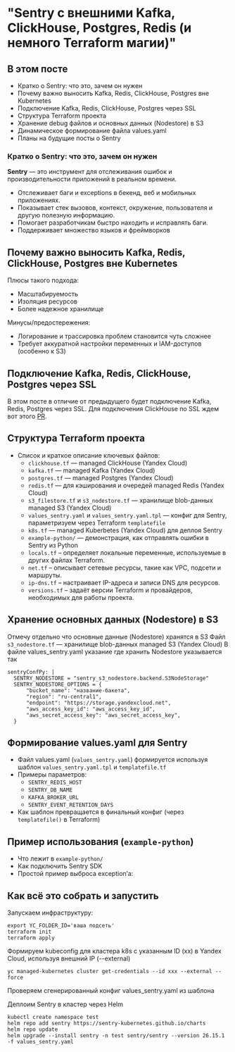 # **"Sentry с внешними Kafka, ClickHouse, Postgres, Redis (и немного Terraform магии)"**

## В этом посте

- Кратко о Sentry: что это, зачем он нужен
- Почему важно выносить Kafka, Redis, ClickHouse, Postgres вне Kubernetes
- Подключение Kafka, Redis, ClickHouse, Postgres через SSL
- Структура Terraform проекта
- Хранение debug файлов и основных данных (Nodestore) в S3
- Динамическое формирование файла values.yaml
- Планы на будущие посты о Sentry

### Кратко о Sentry: что это, зачем он нужен

**Sentry** — это инструмент для отслеживания ошибок и производительности приложений в реальном времени.

- Отслеживает баги и exceptions в бекенд, веб и мобильных приложениях.
- Показывает стек вызовов, контекст, окружение, пользователя и другую полезную информацию.
- Помогает разработчикам быстро находить и исправлять баги.
- Поддерживает множество языков и фреймворков

## Почему важно выносить Kafka, Redis, ClickHouse, Postgres вне Kubernetes
Плюсы такого подхода:

* Масштабируемость
* Изоляция ресурсов
* Более надежное хранилище

Минусы/предостережения:

* Логирование и трассировка проблем становится чуть сложнее
* Требует аккуратной настройки переменных и IAM-доступов (особенно к S3)

## Подключение Kafka, Redis, ClickHouse, Postgres через SSL
В этом посте в отличие от предыдущего будет подключение Kafka, Redis, Postgres через SSL.
Для подключения ClickHouse по SSL ждем вот этого [PR](https://github.com/sentry-kubernetes/charts/pull/1671).

## Структура Terraform проекта

- Список и краткое описание ключевых файлов:
    - `clickhouse.tf` — managed ClickHouse (Yandex Cloud)
    - `kafka.tf` — managed Kafka (Yandex Cloud)
    - `postgres.tf` — managed Postgres (Yandex Cloud)
    - `redis.tf` — для кэширования и очередей managed Redis (Yandex Cloud)
    - `s3_filestore.tf` и `s3_nodestore.tf` — хранилище blob-данных managed S3 (Yandex Cloud)
    - `values_sentry.yaml` и `values_sentry.yaml.tpl` — конфиг для Sentry, параметризуем через Terraform `templatefile`
    - `k8s.tf` — managed Kuberbetes (Yandex Cloud) для деплоя Sentry
    - `example-python/` — демонстрация, как отправлять ошибки в Sentry из Python
    - `locals.tf` – определяет локальные переменные, используемые в других файлах Terraform.
    - `net.tf` – описывает сетевые ресурсы, такие как VPC, подсети и маршруты.
    - `ip-dns.tf` – настраивает IP-адреса и записи DNS для ресурсов.
    - `versions.tf` – задаёт версии Terraform и провайдеров, необходимых для работы проекта.

## Хранение основных данных (Nodestore) в S3
Отмечу отдельно что основные данные (Nodestore) хранятся в S3
Файл `s3_nodestore.tf` — хранилище blob-данных managed S3 (Yandex Cloud)
В файле values_sentry.yaml указание где хранить Nodestore указывается так
```
sentryConfPy: |
  SENTRY_NODESTORE = "sentry_s3_nodestore.backend.S3NodeStorage"
  SENTRY_NODESTORE_OPTIONS = {
      "bucket_name": "название-бакета",
      "region": "ru-central1",
      "endpoint": "https://storage.yandexcloud.net",
      "aws_access_key_id": "aws_access_key_id",
      "aws_secret_access_key": "aws_secret_access_key",
  }
```

## Формирование values.yaml для Sentry

- Файл values.yaml (`values_sentry.yaml`) формируется используя шаблон `values_sentry.yaml.tpl` и `templatefile.tf`
- Примеры параметров:
    - `SENTRY_REDIS_HOST`
    - `SENTRY_DB_NAME`
    - `KAFKA_BROKER_URL`
    - `SENTRY_EVENT_RETENTION_DAYS`
- Как шаблон превращается в финальный конфиг (через `templatefile()` в Terraform)


## Пример использования (`example-python`)

- Что лежит в `example-python/`
- Как подключить Sentry SDK
- Простой пример выброса exception’а:

## Как всё это собрать и запустить
Запускаем инфраструктуру:

```shell
export YC_FOLDER_ID='ваша подсеть'
terraform init
terraform apply
```

Формируем kubeconfig для кластера k8s с указанным ID (xx) в Yandex Cloud, используя внешний IP (--external)
```shell
yc managed-kubernetes cluster get-credentials --id xxx --external --force
```

Проверяем сгенерированный конфиг values_sentry.yaml из шаблона

Деплоим Sentry в кластер через Helm
```shell
kubectl create namespace test
helm repo add sentry https://sentry-kubernetes.github.io/charts
helm repo update
helm upgrade --install sentry -n test sentry/sentry --version 26.15.1 -f values_sentry.yaml
```
